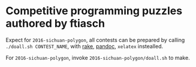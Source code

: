 # Competitive programming puzzles authored by ftiasch

Expect for `2016-sichuan-polygon`, all contests can be prepared by calling `./doall.sh CONTEST_NAME`, 
with [rake](https://github.com/ruby/rake), [pandoc](https://github.com/jgm/pandoc), `xelatex` instealled. 

For `2016-sichuan-polygon`, invoke `2016-sichuan-polygon/doall.sh` to make.
